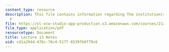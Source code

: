 ```yaml
---
content_type: resource
description: This file contains information regarding The institution(s) of medicine
  V
file: https://ol-ocw-studio-app-production.s3.amazonaws.com/courses/21a-215-disease-and-health-culture-society-and-ethics-spring-2012/cd1a294d476c76c451776539fb0f79c6_MIT21A_215S12_lecture_13.pdf
file_type: application/pdf
resourcetype: Document
title: Lecture 13 Notes
uid: cd1a294d-476c-76c4-5177-6539fb0f79c6
---
```

